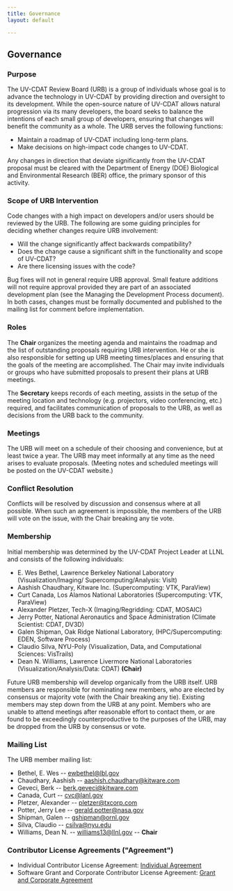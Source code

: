 ```yaml
---
title: Governance
layout: default

---
```






## Governance

### Purpose
The UV-CDAT Review Board (URB) is a group of individuals whose goal is to advance the technology in UV-CDAT by providing direction and oversight to its development. While the open-source nature of UV-CDAT allows natural progression via its many developers, the board seeks to balance the intentions of each small group of developers, ensuring that changes will benefit the community as a whole. The URB serves the following functions:

  * Maintain a roadmap of UV-CDAT including long-term plans.
  * Make decisions on high-impact code changes to UV-CDAT.

Any changes in direction that deviate significantly from the UV-CDAT proposal must be cleared with the Department of Energy (DOE) Biological and Environmental Research (BER) office, the primary sponsor of this activity.

### Scope of URB Intervention
Code changes with a high impact on developers and/or users should be reviewed by the URB. The following are some guiding principles for deciding whether changes require URB involvement:

  * Will the change significantly affect backwards compatibility?
  * Does the change cause a significant shift in the functionality and scope of UV-CDAT?
  * Are there licensing issues with the code?

Bug fixes will not in general require URB approval.  Small feature additions will not require approval provided they are part of an associated development plan (see the Managing the Development Process document). In both cases, changes must be formally documented and published to the mailing list for comment before implementation.

### Roles
The **Chair** organizes the meeting agenda and maintains the roadmap and the list of outstanding proposals requiring URB intervention. He or she is also responsible for setting up URB meeting times/places and ensuring that the goals of the meeting are accomplished. The Chair may invite individuals or groups who have submitted proposals to present their plans at URB meetings.

The **Secretary** keeps records of each meeting, assists in the setup of the meeting location and technology (e.g. projectors, video conferencing, etc.) required, and facilitates communication of proposals to the URB, as well as decisions from the URB back to the community.

### Meetings
The URB will meet on a schedule of their choosing and convenience, but at least twice a year. The URB may meet informally at any time as the need arises to evaluate proposals. (Meeting notes and scheduled meetings will be posted on the UV-CDAT website.)

### Conflict Resolution
Conflicts will be resolved by discussion and consensus where at all possible. When such an agreement is impossible, the members of the URB will vote on the issue, with the Chair breaking any tie vote.

### Membership
Initial membership was determined by the UV-CDAT Project Leader at LLNL and consists of the following individuals:

  * E. Wes Bethel, Lawrence Berkeley National Laboratory (Visualization/Imaging/ Supercomputing/Analysis: VisIt)
  * Aashish Chaudhary, Kitware Inc. (Supercomputing: VTK, ParaView)
  * Curt Canada, Los Alamos National Laboratories (Supercomputing: VTK, ParaView)
  * Alexander Pletzer, Tech-X (Imaging/Regridding: CDAT, MOSAIC)
  * Jerry Potter, National Aeronautics and Space Administration (Climate Scientist: CDAT, DV3D)
  * Galen Shipman, Oak Ridge National Laboratory, (HPC/Supercomputing: EDEN, Software Process)
  * Claudio Silva, NYU-Poly (Visualization, Data, and Computational Sciences: VisTrails)
  * Dean N. Williams, Lawrence Livermore National Laboratories (Visualization/Analysis/Data: CDAT) **(Chair)**

Future URB membership will develop organically from the URB itself. URB members are responsible for nominating new members, who are elected by consensus or majority vote (with the Chair breaking any tie). Existing members may step down from the URB at any point. Members who are unable to attend meetings after reasonable effort to contact them, or are found to be exceedingly counterproductive to the purposes of the URB, may be dropped from the URB by consensus or vote.

### Mailing List
The URB member mailing list:

  * Bethel, E. Wes -- ewbethel@lbl.gov
  * Chaudhary, Aashish -- aashish.chaudhary@kitware.com
  * Geveci, Berk -- berk.geveci@kitware.com
  * Canada, Curt -- cvc@lanl.gov
  * Pletzer, Alexander -- pletzer@txcorp.com
  * Potter, Jerry Lee -- gerald.potter@nasa.gov
  * Shipman, Galen -- gshipman@ornl.gov
  * Silva, Claudio -- csilva@nyu.edu
  * Williams, Dean N. -- williams13@llnl.gov -- **Chair**


### Contributor License Agreements ("Agreement")

  * Individual Contributor License Agreement: [Individual Agreement]
  * Software Grant and Corporate Contributor License Agreement: [Grant and Corporate Agreement][corporate agreement]

[individual agreement]: /pdf/uv-cdat-individual-contributor-agreement.pdf
[corporate agreement]:  /pdf/uv-cdat-corporate-contributor-agreement.pdf



